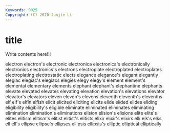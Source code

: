 ```yaml
---
Keywords: 9025
Copyright: (C) 2020 Junjie Li
---
```


# title

Write contents here!!!

electron 
electron's 
electronic 
electronica
electronica's 
electronically 
electronics 
electronics's 
electrons 
electroplate 
electroplated 
electroplates 
electroplating 
electrostatic
elects 
elegance 
elegance's 
elegant 
elegantly 
elegiac 
elegiac's 
elegiacs 
elegies 
elegy
elegy's 
element 
element's 
elemental 
elementary 
elements 
elephant 
elephant's 
elephantine 
elephants
elevate 
elevated 
elevates 
elevating 
elevation 
elevation's 
elevations 
elevator 
elevator's 
elevators
eleven 
eleven's 
elevens 
eleventh 
eleventh's 
elevenths 
elf 
elf's 
elfin 
elfish
elicit 
elicited 
eliciting 
elicits 
elide 
elided 
elides 
eliding 
eligibility 
eligibility's
eligible 
eliminate 
eliminated 
eliminates 
eliminating 
elimination 
elimination's 
eliminations 
elision 
elision's
elisions 
elite 
elite's 
elites 
elitism 
elitism's 
elitist 
elitist's 
elitists 
elixir
elixir's 
elixirs 
elk 
elk's 
elks 
ell 
ell's 
ellipse 
ellipse's 
ellipses
ellipsis 
ellipsis's 
elliptic 
elliptical 
elliptically 
